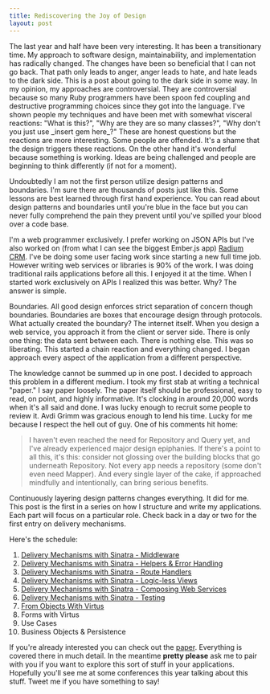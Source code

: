 ```yaml
---
title: Rediscovering the Joy of Design
layout: post
---
```


The last year and half have been very interesting. It has been a
transitionary time. My approach to software design, maintainability,
and implementation has radically changed. The changes have been so
beneficial that I can not go back. That path only leads to anger,
anger leads to hate, and hate leads to the dark side. This is a post
about going to the dark side in some way. In my opinion, my approaches
are controversial. They are controversial because so many Ruby
programmers have been spoon fed coupling and destructive programming
choices since they got into the language. I've shown people my
techniques and have been met with somewhat visceral reactions: "What
is this?", "Why are they are so many classes?", "Why don't you just
use \_insert gem here\_?" These are honest questions but the reactions
are more interesting. Some people are offended. It's a shame that the
design triggers these reactions. On the other hand it's wonderful
because something is working. Ideas are being challenged and people
are beginning to think differently (if not for a moment).

Undoubtedly I am not the first person utilize design patterns and
boundaries. I'm sure there are thousands of posts just like this.
Some lessons are best learned through first hand experience. You can
read about design patterns and boundaries until you're blue in the
face but you can never fully comprehend the pain they prevent until
you've spilled your blood over a code base.

I'm a web programmer exclusively. I prefer working on JSON APIs but
I've also worked on (from what I can see the biggest Ember.js app)
[Radium CRM](http://radiumcrm.com). I've be doing some user facing
work since starting a new full time job. However writing web services
or libraries is 90% of the work. I was doing traditional rails
applications before all this. I enjoyed it at the time. When I started
work exclusively on APIs I realized this was better. Why? The answer
is simple.

Boundaries. All good design enforces strict separation of concern
though boundaries. Boundaries are boxes that encourage design through
protocols. What actually created the boundary? The internet itself.
When you design a web service, you approach it from the client or
server side. There is only one thing: the data sent between each.
There is nothing else. This was so liberating. This started a chain
reaction and everything changed. I began approach every aspect of the
application from a different perspective.

The knowledge cannot be summed up in one post.  I decided to approach
this problem in a different medium. I took my first stab at writing a
technical "paper." I say paper loosely. The paper itself should be
professional, easy to read, on point, and highly informative. It's
clocking in around 20,000 words when it's all said and done. I was
lucky enough to recruit some people to review it. Avdi Grimm was
gracious enough to lend his time. Lucky for me because I respect the
hell out of guy. One of his comments hit home:

> I haven't even reached the need for Repository and Query yet, and
> I've already experienced major design epiphanies. If there's a point
> to all this, it's this: consider not glossing over the building
> blocks that go underneath Repository. Not every app needs a
> repository (some don't even need Mapper). And every single layer of
> the cake, if approached mindfully and intentionally, can bring
> serious benefits.

Continuously layering design patterns changes everything. It did for
me. This post is the first in a series on how I structure and write my
applications. Each part will focus on a particular role.
Check back in a day or two for the first entry on delivery mechanisms.

Here's the schedule:

1. [Delivery Mechanisms with Sinatra -
   Middleware](/2014/01/delivery_mechanisms_with_sinatra_middleware/)
2. [Delivery Mechanisms with Sinatra - Helpers & Error
   Handling](/2014/01/delivery_mechanisms-helpers_and_error_handling/)
3. [Delivery Mechanisms with Sinatra - Route 
   Handlers](/2014/01/delivery_mechanisms_with_sinatra-route-handlers/)
4. [Delivery Mechanisms with Sinatra - Logic-less
   Views](/2014/01/delivery_mechanisms_with_sinatra-logic-less_views/)
5. [Delivery Mechanisms with Sinatra - Composing Web
   Services](/2014/01/delivery_mechanisms_with_sinatra-composing_web_services/)
6. [Delivery Mechanisms with Sinatra -
   Testing](/2014/01/delivery_mechanisms_with_sinatra-testing)
7. [From Objects With Virtus](/2014/01/form_objects_with_virtus/)
2. Forms with Virtus
3. Use Cases
4. Business Objects & Persistence

If you're already interested you can check out the
[paper](https://github.com/ahawkins/hawkins.io/pull/7). Everything is
covered there in much detail. In the meantime **pretty please** ask me
to pair with you if you want to explore this sort of stuff in your
applications. Hopefully you'll see me at some conferences this year
talking about this stuff. Tweet me if you have something to say!
